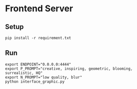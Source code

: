# Frontend Server
## Setup

```shell
pip install -r requirement.txt
```

## Run
```shell
export ENDPOINT="0.0.0.0:4444"
export P_PROMPT="creative, inspiring, geometric, blooming, surrealistic, HQ"
export N_PROMPT="low quality, blur"
python interface_graphic.py
```
